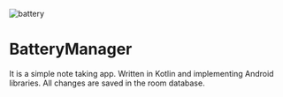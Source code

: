 
![battery](https://user-images.githubusercontent.com/65492308/184400415-84c0f357-bc07-499f-aca4-a14d90797241.png)


# BatteryManager
It is a simple note taking app. Written in Kotlin and implementing Android libraries. All changes are saved in the room database.
